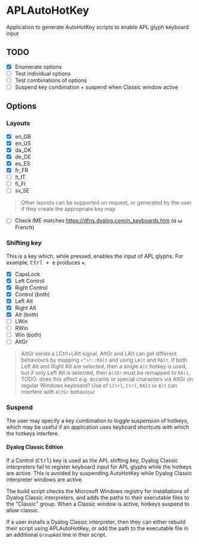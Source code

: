 # APLAutoHotKey
Application to generate AutoHotKey scripts to enable APL glyph keyboard input

## TODO
- [x] Enumerate options
- [ ] Test individual options
- [ ] Test combinations of options
- [ ] Suspend key combination + suspend when Classic window active

## Options

### Layouts
- [x] en_GB
- [x] en_US
- [x] da_DK
- [x] de_DE
- [x] es_ES
- [x] fr_FR
- [ ] it_IT
- [ ] fi_FI
- [ ] sv_SE

> Other layouts can be supported on request, or generated by the user if they create the appropriate key map

- [ ] Check IME matches https://dfns.dyalog.com/n_keyboards.htm (⍺ ⍵ French)

### Shifting key
This is a key which, while pressed, enables the input of APL glyphs. For example, <kbd>Ctrl + e</kbd> produces `∊`.

- [x] CapsLock
- [x] Left Control
- [x] Right Control
- [x] Control (both)
- [x] Left Alt
- [x] Right Alt
- [x] Alt (both)
- [ ] LWin
- [ ] RWin
- [ ] Win (both)
- [ ] AltGr

> AltGr sends a LCtrl+LAlt signal. AltGr and LAlt can get different behaviours by mapping `<^>!::RAlt` and using `LAlt` and `RAlt`. If both Left Alt and Right Alt are selected, then a single `Alt` hotkey is used, but if only Left Alt is selected, then `AltGr` must be remapped to `RAlt`. TODO: does this affect e.g. accents or special characters via AltGr on regular Windows keyboard?
> Use of `LCtrl`, `Ctrl`, `RAlt` or `Alt` can interfere with `AltGr` behaviour

### Suspend
The user may specify a key combination to toggle suspension of hotkeys, which may be useful if an application uses keyboard shortcuts with which the hotkeys interfere.

#### Dyalog Classic Edition
If a Control (<kbd>Ctrl</kbd>) key is used as the APL shifting key, Dyalog Classic interpreters fail to register keyboard input for APL glyphs while the hotkeys are active. This is avoided by suspending AutoHotKey while Dyalog Classic interpreter windows are active.

The build script checks the Microsoft Windows registry for installations of Dyalog Classic interpreters, and adds the paths to their executable files to the "Classic" group. When a Classic window is active, hotkeys suspend to allow classic.

If a user installs a Dyalog Classic interpreter, then they can either rebuild their script using APLAutoHotKey, or add the path to the executable file in an additional `GroupAdd` line in their script.
